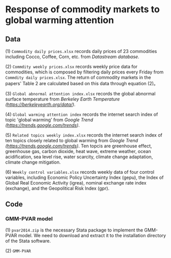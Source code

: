 # Response of commodity markets to global warming attention

## Data
  
(1) `Commodity daily prices.xlsx` records daily prices of 23 commodities including Cocco, Coffee, Corn, etc. from *Datastream database*.  
  
(2) `Commdity weekly prices.xlsx` records weekly price data for commodities, which is composed by filtering daily prices every Friday from `Commdity daily prices.xlsx`. The return of commodity markets in the papers' Table 2 are calculated based on this data through equation (2)。  

(3) `Global abnormal attention index.xlsx` records the global abnormal surface temperature from *Berkeley Earth Temperature (https://berkeleyearth.org/data/)*.  

(4) `Global warming attention index` records the internet search index of topic 'global warming' from *Google Trend (https://trends.google.com/trends)*.  

(5) `Related topics weekly index.xlsx` records the internet search index of ten topics closely related to global warming from *Google Trend (https://trends.google.com/trends)*. Ten topcis are  greenhouse effect, greenhouse gas, carbon dioxide, heat wave, extreme weather, ocean acidification,  sea level rise, water scarcity, climate change adaptation, climate change mitigation.  

(6) `Weekly control variables.xlsx` records weekly data of four control variables, including Economic Policy Uncertainty Index (gepu), the Index of Global Real Economic Activity (igrea), nominal exchange rate index (exchange), and the Geopolitical Risk Index (gpr).  

## Code  
### GMM-PVAR model  
(1) `pvar2014.zip` is the necessary Stata package to implement the GMM-PVAR model. We need to download and extract it to the installation directory of the Stata software.     

(2) `GMM-PVAR`   

